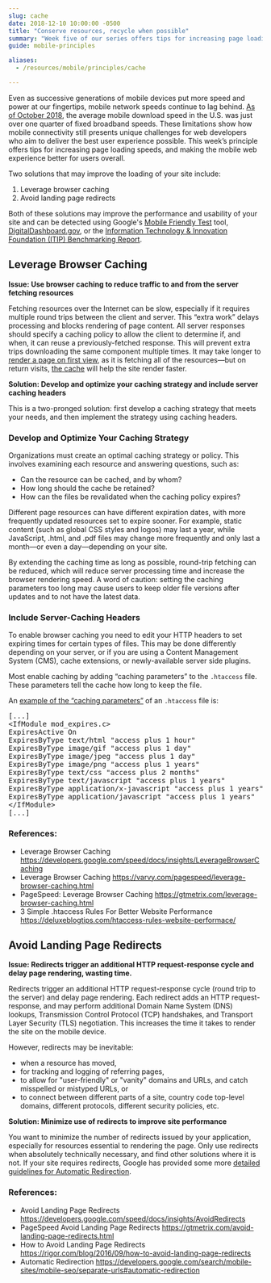 ```yaml
---
slug: cache
date: 2018-12-10 10:00:00 -0500
title: "Conserve resources, recycle when possible"
summary: "Week five of our series offers tips for increasing page loading speeds, and making the mobile web experience better for users overall."
guide: mobile-principles

aliases:
  - /resources/mobile/principles/cache

---
```


Even as successive generations of mobile devices put more speed and power at our fingertips, mobile network speeds continue to lag behind. [As of October 2018](http://www.speedtest.net/global-index/united-states), the average mobile download speed in the U.S. was just over one quarter of fixed broadband speeds. These limitations show how mobile connectivity still presents unique challenges for web developers who aim to deliver the best user experience possible. This week’s principle offers tips for increasing page loading speeds, and making the mobile web experience better for users overall.

Two solutions that may improve the loading of your site include:

1. Leverage browser caching
2. Avoid landing page redirects

Both of these solutions may improve the performance and usability of your site and can be detected using Google's [Mobile Friendly Test](https://search.google.com/test/mobile-friendly) tool, [DigitalDashboard.gov](https://www.digitaldashboard.gov), or the [Information Technology & Innovation Foundation (ITIP) Benchmarking Report](https://itif.org/publications/2017/03/08/benchmarking-us-government-websites).

## Leverage Browser Caching

**Issue: Use browser caching to reduce traffic to and from the server fetching resources**

Fetching resources over the Internet can be slow, especially if it requires multiple round trips between the client and server. This “extra work” delays processing and blocks rendering of page content. All server responses should specify a caching policy to allow the client to determine if, and when, it can reuse a previously-fetched response. This will prevent extra trips downloading the same component multiple times. It may take longer to [render a page on first view](https://varvy.com/pagespeed/first-view.html), as it is fetching all of the resources—but on return visits, [the cache](https://varvy.com/performance/application-cache.html) will help the site render faster.

**Solution: Develop and optimize your caching strategy and include server caching headers**

This is a two-pronged solution: first develop a caching strategy that meets your needs, and then implement the strategy using caching headers.

### Develop and Optimize Your Caching Strategy

Organizations must create an optimal caching strategy or policy. This involves examining each resource and answering questions, such as:

- Can the resource can be cached, and by whom?
- How long should the cache be retained?
- How can the files be revalidated when the caching policy expires?

Different page resources can have different expiration dates, with more frequently updated resources set to expire sooner.  For example, static content (such as global CSS styles and logos) may last a year, while JavaScript, .html, and .pdf files may change more frequently and only last a month—or even a day—depending on your site.

By extending the caching time as long as possible, round-trip fetching can be reduced, which will reduce server processing time and increase the browser rendering speed. A word of caution: setting the caching parameters too long may cause users to keep older file versions after updates and to not have the latest data.

### Include Server-Caching Headers

To enable browser caching you need to edit your HTTP headers to set expiring times for certain types of files. This may be done differently depending on your server, or if you are using a Content Management System (CMS), cache extensions, or newly-available server side plugins.

Most enable caching by adding “caching parameters” to the `.htaccess` file. These parameters tell the cache how long to keep the file.

An [example of the “caching parameters”](https://deluxeblogtips.com/htaccess-rules-website-performace/) of an `.htaccess` file is:

<pre>[...]
&lt;IfModule mod_expires.c&gt;
ExpiresActive On
ExpiresByType text/html "access plus 1 hour"
ExpiresByType image/gif "access plus 1 day"
ExpiresByType image/jpeg "access plus 1 day"
ExpiresByType image/png "access plus 1 years"
ExpiresByType text/css "access plus 2 months"
ExpiresByType text/javascript "access plus 1 years"
ExpiresByType application/x-javascript "access plus 1 years"
ExpiresByType application/javascript "access plus 1 years"
&lt;/IfModule&gt;
[...]</pre>

### References:

- Leverage Browser Caching https://developers.google.com/speed/docs/insights/LeverageBrowserCaching
- Leverage Browser Caching https://varvy.com/pagespeed/leverage-browser-caching.html
- PageSpeed: Leverage Browser Caching https://gtmetrix.com/leverage-browser-caching.html
- 3 Simple .htaccess Rules For Better Website Performance https://deluxeblogtips.com/htaccess-rules-website-performace/

## Avoid Landing Page Redirects

**Issue: Redirects trigger an additional HTTP request-response cycle and delay page rendering, wasting time.**

Redirects trigger an additional HTTP request-response cycle (round trip to the server) and delay page rendering. Each redirect adds an HTTP request-response, and may perform additional Domain Name System (DNS) lookups, Transmission Control Protocol (TCP) handshakes, and Transport Layer Security (TLS) negotiation. This increases the time it takes to render the site on the mobile device.

However, redirects may be inevitable:

- when a resource has moved,
- for tracking and logging of referring pages,
- to allow for "user-friendly" or "vanity" domains and URLs, and catch misspelled or mistyped URLs, or
- to connect between different parts of a site, country code top-level domains, different protocols, different security policies, etc.

**Solution: Minimize use of redirects to improve site performance**

You want to minimize the number of redirects issued by your application, especially for resources essential to rendering the page. Only use redirects when absolutely technically necessary, and find other solutions where it is not. If your site requires redirects, Google has provided some more [detailed guidelines for Automatic Redirection](https://developers.google.com/search/mobile-sites/mobile-seo/separate-urls#automatic-redirection).

### References:

- Avoid Landing Page Redirects https://developers.google.com/speed/docs/insights/AvoidRedirects
- PageSpeed Avoid Landing Page Redirects https://gtmetrix.com/avoid-landing-page-redirects.html
- How to Avoid Landing Page Redirects https://rigor.com/blog/2016/09/how-to-avoid-landing-page-redirects
- Automatic Redirection https://developers.google.com/search/mobile-sites/mobile-seo/separate-urls#automatic-redirection
